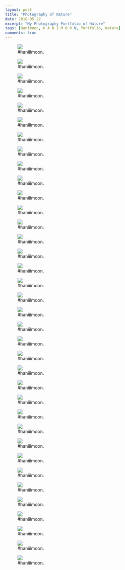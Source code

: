 ```yaml
---
layout: post
title: "Photography of Nature"
date: 2018-05-22
excerpt: "My Photography Portfolio of Nature"
tags: [Hanimoon, H A N I M O O N, Portfolio, Nature]
comments: true
---
```


<figure>
	<a><img src="https://github.com/haniiimooon/haniiimooon.github.io/raw/master/assets/img/nature/1.JPG"></a>
	<figcaption><a>#haniiimoon</a>.</figcaption>
</figure>

<figure>
	<a><img src="https://github.com/haniiimooon/haniiimooon.github.io/raw/master/assets/img/nature/2.JPG"></a>
	<figcaption><a>#haniiimoon</a>.</figcaption>
</figure>

<figure>
	<a><img src="https://github.com/haniiimooon/haniiimooon.github.io/raw/master/assets/img/nature/3.JPG"></a>
	<figcaption><a>#haniiimoon</a>.</figcaption>
</figure>

<figure>
	<a><img src="https://github.com/haniiimooon/haniiimooon.github.io/raw/master/assets/img/nature/4.jpg"></a>
	<figcaption><a>#haniiimoon</a>.</figcaption>
</figure>

<figure>
	<a><img src="https://github.com/haniiimooon/haniiimooon.github.io/raw/master/assets/img/nature/5.jpg"></a>
	<figcaption><a>#haniiimoon</a>.</figcaption>
</figure>

<figure>
	<a><img src="https://github.com/haniiimooon/haniiimooon.github.io/raw/master/assets/img/nature/6.JPG"></a>
	<figcaption><a>#haniiimoon</a>.</figcaption>
</figure>

<figure>
	<a><img src="https://github.com/haniiimooon/haniiimooon.github.io/raw/master/assets/img/nature/7.JPG"></a>
	<figcaption><a>#haniiimoon</a>.</figcaption>
</figure>

<figure>
	<a><img src="https://github.com/haniiimooon/haniiimooon.github.io/raw/master/assets/img/nature/8.JPG"></a>
	<figcaption><a>#haniiimoon</a>.</figcaption>
</figure>

<figure>
	<a><img src="https://github.com/haniiimooon/haniiimooon.github.io/raw/master/assets/img/nature/9.JPG"></a>
	<figcaption><a>#haniiimoon</a>.</figcaption>
</figure>

<figure>
	<a><img src="https://github.com/haniiimooon/haniiimooon.github.io/raw/master/assets/img/nature/10.JPG"></a>
	<figcaption><a>#haniiimoon</a>.</figcaption>
</figure>

<figure>
	<a><img src="https://github.com/haniiimooon/haniiimooon.github.io/raw/master/assets/img/nature/11.JPG"></a>
	<figcaption><a>#haniiimoon</a>.</figcaption>
</figure>

<figure>
	<a><img src="https://github.com/haniiimooon/haniiimooon.github.io/raw/master/assets/img/nature/12.JPG"></a>
	<figcaption><a>#haniiimoon</a>.</figcaption>
</figure>

<figure>
	<a><img src="https://github.com/haniiimooon/haniiimooon.github.io/raw/master/assets/img/nature/13.JPG"></a>
	<figcaption><a>#haniiimoon</a>.</figcaption>
</figure>

<figure>
	<a><img src="https://github.com/haniiimooon/haniiimooon.github.io/raw/master/assets/img/nature/14.JPG"></a>
	<figcaption><a>#haniiimoon</a>.</figcaption>
</figure>

<figure>
	<a><img src="https://github.com/haniiimooon/haniiimooon.github.io/raw/master/assets/img/nature/15.JPG"></a>
	<figcaption><a>#haniiimoon</a>.</figcaption>
</figure>

<figure>
	<a><img src="https://github.com/haniiimooon/haniiimooon.github.io/raw/master/assets/img/road/IMG_0766.JPG"></a>
	<figcaption><a>#haniiimoon</a>.</figcaption>
</figure>

<figure>
	<a><img src="https://github.com/haniiimooon/haniiimooon.github.io/raw/master/assets/img/road/IMG_0766.JPG"></a>
	<figcaption><a>#haniiimoon</a>.</figcaption>
</figure>
<figure>
	<a><img src="https://github.com/haniiimooon/haniiimooon.github.io/raw/master/assets/img/road/IMG_1315.JPG"></a>
	<figcaption><a>#haniiimoon</a>.</figcaption>
</figure>
<figure>
	<a><img src="https://github.com/haniiimooon/haniiimooon.github.io/raw/master/assets/img/road/IMG_IMG_2216 2.JPG"></a>
	<figcaption><a>#haniiimoon</a>.</figcaption>
</figure>
<figure>
	<a><img src="https://github.com/haniiimooon/haniiimooon.github.io/raw/master/assets/img/road/IMG_2222 2.JPG"></a>
	<figcaption><a>#haniiimoon</a>.</figcaption>
</figure>

<figure>
	<a><img src="https://github.com/haniiimooon/haniiimooon.github.io/raw/master/assets/img/road/IMG_8320.JPG"></a>
	<figcaption><a>#haniiimoon</a>.</figcaption>
</figure>

<figure>
	<a><img src="https://github.com/haniiimooon/haniiimooon.github.io/raw/master/assets/img/road/IMG_9200.JPG"></a>
	<figcaption><a>#haniiimoon</a>.</figcaption>
</figure>

<figure>
	<a><img src="https://github.com/haniiimooon/haniiimooon.github.io/raw/master/assets/img/road/IMG_9225.JPG"></a>
	<figcaption><a>#haniiimoon</a>.</figcaption>
</figure>

<figure>
	<a><img src="https://github.com/haniiimooon/haniiimooon.github.io/raw/master/assets/img/road/IMG_9225.JPG"></a>
	<figcaption><a>#haniiimoon</a>.</figcaption>
</figure>

<figure>
	<a><img src="https://github.com/haniiimooon/haniiimooon.github.io/raw/master/assets/img/window/1.jpg"></a>
	<figcaption><a>#haniiimoon</a>.</figcaption>
</figure>

<figure>
	<a><img src="https://github.com/haniiimooon/haniiimooon.github.io/raw/master/assets/img/window/2.jpg"></a>
	<figcaption><a>#haniiimoon</a>.</figcaption>
</figure>

<figure>
	<a><img src="https://github.com/haniiimooon/haniiimooon.github.io/raw/master/assets/img/window/4.JPG"></a>
	<figcaption><a>#haniiimoon</a>.</figcaption>
</figure>

<figure>
	<a><img src="https://github.com/haniiimooon/haniiimooon.github.io/raw/master/assets/img/window/7.JPG"></a>
	<figcaption><a>#haniiimoon</a>.</figcaption>
</figure>


<figure>
	<a><img src="https://github.com/haniiimooon/haniiimooon.github.io/raw/master/assets/img/B&W/2.JPG"></a>
	<figcaption><a>#haniiimoon</a>.</figcaption>
</figure>



<figure>
	<a><img src="https://github.com/haniiimooon/haniiimooon.github.io/raw/master/assets/img/B&W/3.JPG"></a>
	<figcaption><a>#haniiimoon</a>.</figcaption>
</figure>


<figure>
	<a><img src="https://github.com/haniiimooon/haniiimooon.github.io/raw/master/assets/img/B&W/4.JPG"></a>
	<figcaption><a>#haniiimoon</a>.</figcaption>
</figure>


<figure>
	<a><img src="https://github.com/haniiimooon/haniiimooon.github.io/raw/master/assets/img/B&W/9.JPG"></a>
	<figcaption><a>#haniiimoon</a>.</figcaption>
</figure>


<figure>
	<a><img src="https://github.com/haniiimooon/haniiimooon.github.io/raw/master/assets/img/people/6.JPG"></a>
	<figcaption><a>#haniiimoon</a>.</figcaption>
</figure>

<figure>
	<a><img src="https://github.com/haniiimooon/haniiimooon.github.io/raw/master/assets/img/people/5.JPG"></a>
	<figcaption><a>#haniiimoon</a>.</figcaption>
</figure>
<figure>
	<a><img src="https://github.com/haniiimooon/haniiimooon.github.io/raw/master/assets/img/people/3.JPG"></a>
	<figcaption><a>#haniiimoon</a>.</figcaption>
</figure>
<figure>
	<a><img src="https://github.com/haniiimooon/haniiimooon.github.io/raw/master/assets/img/people/1.JPG"></a>
	<figcaption><a>#haniiimoon</a>.</figcaption>
</figure>











